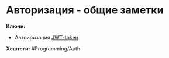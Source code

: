 
# Авторизация - общие заметки



**Ключи:**
- Автоиризация [JWT-token](JWT-auth.md)

**Хештеги:** #Programming/Auth